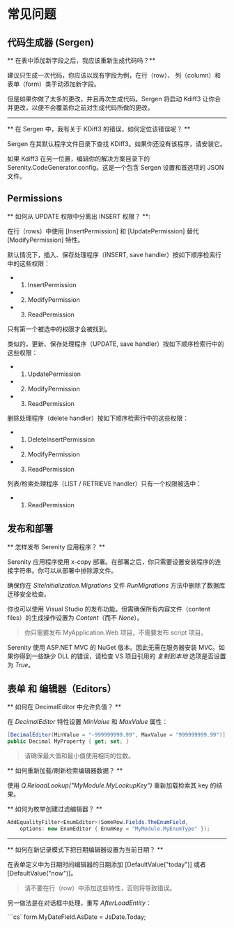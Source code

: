 # 常见问题

## 代码生成器 (Sergen)

** 在表中添加新字段之后，我应该重新生成代码吗？**

建议只生成一次代码，你应该以现有字段为例，在行（row）、 列（column）和表单（form）类手动添加新字段。

但是如果你做了太多的更改，并且再次生成代码。Sergen 将启动 Kdiff3 让你合并更改，以便不会覆盖你之前对生成代码所做的更改。

___

** 在 Sergen 中，我有关于 KDiff3 的错误，如何定位该错误呢？ **

Sergen 在其默认程序文件目录下查找 KDiff3。如果你还没有该程序，请安装它。

如果 Kdiff3 在另一位置，编辑你的解决方案目录下的 Serenity.CodeGenerator.config。这是一个包含 Sergen 设置和首选项的 JSON 文件。 


## Permissions

** 如何从 UPDATE 权限中分离出 INSERT 权限？ **:

在行（rows）中使用 [InsertPermission] 和 [UpdatePermission] 替代 [ModifyPermission] 特性。

默认情况下，插入、保存处理程序（INSERT, save handler）按如下顺序检索行中的这些权限：

- 1) InsertPermission
- 2) ModifyPermission 
- 3) ReadPermission

只有第一个被选中的权限才会被找到。

类似的，更新、保存处理程序（UPDATE, save handler）按如下顺序检索行中的这些权限：

- 1) UpdatePermission
- 2) ModifyPermission
- 3) ReadPermission

删除处理程序（delete handler）按如下顺序检索行中的这些权限：

- 1) DeleteInsertPermission
- 2) ModifyPermission
- 3) ReadPermission
 
列表/检索处理程序（LIST / RETRIEVE handler）只有一个权限被选中：

- 1) ReadPermission


## 发布和部署

** 怎样发布 Serenity 应用程序？ **

Serenity 应用程序使用 x-copy 部署。在部署之后，你只需要设置安装程序的连接字符串。你可以从部署中排除源文件。

确保你在 *SiteInitialization.Migrations* 文件 *RunMigrations* 方法中删除了数据库迁移安全检查。 

你也可以使用 Visual Studio 的发布功能。但需确保所有内容文件（content files）的生成操作设置为 *Content*（而不 *None*）。 

> 你只需要发布 MyApplication.Web 项目，不需要发布 script 项目。

Serenity 使用 ASP.NET MVC 的 NuGet 版本。因此无需在服务器安装 MVC。如果你得到一些缺少 DLL 的错误，请检查 VS 项目引用的 *复制到本地* 选项是否设置为 *True*。 

## 表单 和 编辑器（Editors）

** 如何在 DecimalEditor 中允许负值？ **

在 *DecimalEditor* 特性设置 *MinValue* 和 *MaxValue* 属性：

```cs
[DecimalEditor(MinValue = "-999999999.99", MaxValue = "999999999.99")]
public Decimal MyProperty { get; set; }
```
> 请确保最大值和最小值使用相同的位数。


** 如何重新加载/刷新检索编辑器数据？ **

使用 *Q.ReloadLookup("MyModule.MyLookupKey")* 重新加载检索其 key 的结果。

** 如何为枚举创建过滤编辑器？ **

```cs
AddEqualityFilter<EnumEditor>(SomeRow.Fields.TheEnumField,
    options: new EnumEditor { EnumKey = "MyModule.MyEnumType" });
```

___

** 如何在新记录模式下把日期编辑器设置为当前日期？ **

在表单定义中为日期时间编辑器的日期添加 [DefaultValue("today")] 或者 [DefaultValue("now")]。

> 请不要在行（row）中添加这些特性，否则将导致错误。

另一做法是在对话框中处理，重写 *AfterLoadEntity*：

```cs`
form.MyDateField.AsDate = JsDate.Today;
```